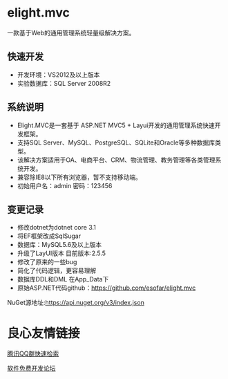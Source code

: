 # elight.mvc
一款基于Web的通用管理系统轻量级解决方案。
## 快速开发
* 开发环境：VS2012及以上版本
* 实验数据库：SQL Server 2008R2
## 系统说明
* Elight.MVC是一套基于 ASP.NET MVC5 + Layui开发的通用管理系统快速开发框架。
* 支持SQL Server、MySQL、PostgreSQL、SQLite和Oracle等多种数据库类型。
* 该解决方案适用于OA、电商平台、CRM、物流管理、教务管理等各类管理系统开发。
* 兼容除IE8以下所有浏览器，暂不支持移动端。
* 初始用户名：admin 密码：123456
## 变更记录
* 修改dotnet为dotnet core 3.1
* 将EF框架改成SqlSugar
* 数据库：MySQL5.6及以上版本
* 升级了LayUI版本 目前版本:2.5.5
* 修改了原来的一些bug
* 简化了代码逻辑，更容易理解
* 数据库DDL和DML 在App_Data下
* 原始ASP.NET代码github：https://github.com/esofar/elight.mvc

NuGet源地址:https://api.nuget.org/v3/index.json


 # 良心友情链接

[腾讯QQ群快速检索](http://u.720life.cn/s/8cf73f7c)

[软件免费开发论坛](http://u.720life.cn/s/bbb01dc0)
